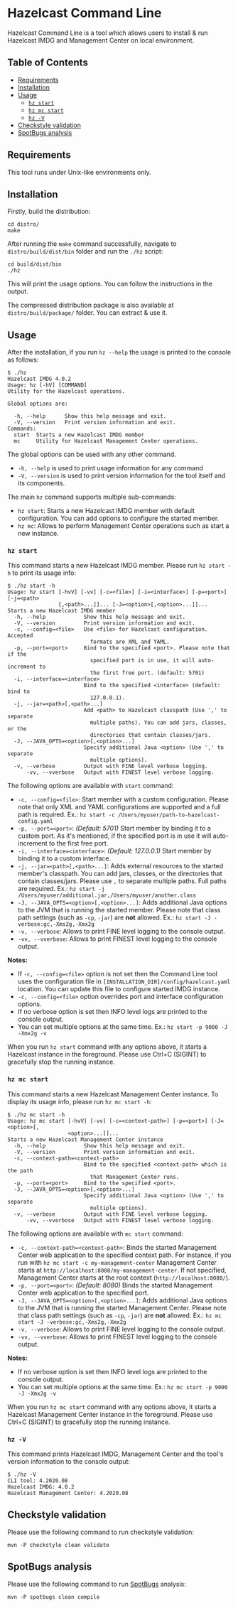 # Hazelcast Command Line

Hazelcast Command Line is a tool which allows users to install & run Hazelcast IMDG and Management Center on local environment. 

## Table of Contents

* [Requirements](#requirements)
* [Installation](#installation)
* [Usage](#usage)
    * [`hz start`](#hz-start)
    * [`hz mc start`](#hz-mc-start)
    * [`hz -V`](#hz--v)
* [Checkstyle validation](#checkstyle-validation)
* [SpotBugs analysis](#spotBugs-analysis)

## Requirements

This tool runs under Unix-like environments only.

## Installation

Firstly, build the distribution:

```
cd distro/
make
```

After running the `make` command successfully, navigate to `distro/build/dist/bin` folder and run the `./hz` script:  

```
cd build/dist/bin
./hz
```

This will print the usage options. You can follow the instructions in the output.

The compressed distribution package is also available at `distro/build/package/` folder. You can extract & use it.

## Usage

After the installation, if you run `hz --help` the usage is printed to the console as follows:

```
$ ./hz 
Hazelcast IMDG 4.0.2
Usage: hz [-hV] [COMMAND]
Utility for the Hazelcast operations.

Global options are:

  -h, --help      Show this help message and exit.
  -V, --version   Print version information and exit.
Commands:
  start  Starts a new Hazelcast IMDG member
  mc     Utility for Hazelcast Management Center operations.
``` 

The global options can be used with any other command. 

- `-h, --help` is used to print usage information for any command
- `-V, --version` is used to print version information for the tool itself and its components.

The main `hz` command supports multiple sub-commands:

- `hz start`: Starts a new Hazelcast IMDG member with default configuration. You can add options to configure the started member. 
- `hz mc`: Allows to perform Management Center operations such as start a new instance.

### `hz start`

This command starts a new Hazelcast IMDG member. Please run `hz start -h` to print its usage info:

```
$ ./hz start -h
Usage: hz start [-hvV] [-vv] [-c=<file>] [-i=<interface>] [-p=<port>] [-j=<path>
                [,<path>...]]... [-J=<option>[,<option>...]]...
Starts a new Hazelcast IMDG member
  -h, --help            Show this help message and exit.
  -V, --version         Print version information and exit.
  -c, --config=<file>   Use <file> for Hazelcast configuration. Accepted
                          formats are XML and YAML.
  -p, --port=<port>     Bind to the specified <port>. Please note that if the
                          specified port is in use, it will auto-increment to
                          the first free port. (default: 5701)
  -i, --interface=<interface>
                        Bind to the specified <interface> (default: bind to
                          127.0.0.1).
  -j, --jar=<path>[,<path>...]
                        Add <path> to Hazelcast classpath (Use ',' to separate
                          multiple paths). You can add jars, classes, or the
                          directories that contain classes/jars.
  -J, --JAVA_OPTS=<option>[,<option>...]
                        Specify additional Java <option> (Use ',' to separate
                          multiple options).
  -v, --verbose         Output with FINE level verbose logging.
      -vv, --vverbose   Output with FINEST level verbose logging.
```  

The following options are available with `start` command:

- `-c, --config=<file>`: Start member with a custom configuration. Please note that only XML and YAML configurations are supported and a full path is required. Ex.: `hz start -c /Users/myuser/path-to-hazelcast-config.yaml`   
- `-p, --port=<port>`: *(Default: 5701)* Start member by binding it to a custom port. As it's mentioned, if the specified port is in use it will auto-increment to the first free port. 
- `-i, --interface=<interface>`: *(Default: 127.0.0.1)* Start member by binding it to a custom interface.
- `-j, --jar=<path>[,<path>...]`: Adds external resources to the started member's classpath. You can add jars, classes, or the directories that contain classes/jars. Please use `,` to separate multiple paths. Full paths are required. Ex.: `hz start -j /Users/myuser/additional.jar,/Users/myuser/another.class`
- `-J, --JAVA_OPTS=<option>[,<option>...]`: Adds additional Java options to the JVM that is running the started member. Please note that class path settings (such as `-cp`, `-jar`) are **not** allowed. Ex.: `hz start -J -verbose:gc,-Xms2g,-Xmx2g`
- `-v, --verbose`: Allows to print FINE level logging to the console output.
- `-vv, --vverbose`: Allows to print FINEST level logging to the console output. 

**Notes:**

- If `-c, --config=<file>` option is not set then the Command Line tool uses the configuration file in `[INSTALLATION_DIR]/config/hazelcast.yaml` location. You can update this file to configure started IMDG instance.
- `-c, --config=<file>` option overrides port and interface configuration options. 
- If no verbose option is set then INFO level logs are printed to the console output.   
- You can set multiple options at the same time. Ex.: `hz start -p 9000 -J -Xmx2g -v`

When you run `hz start` command with any options above, it starts a Hazelcast instance in the foreground. Please use Ctrl+C (SIGINT) to gracefully stop the running instance.

### `hz mc start`

This command starts a new Hazelcast Management Center instance. To display its usage info, please run `hz mc start -h`:

```
$ ./hz mc start -h
Usage: hz mc start [-hvV] [-vv] [-c=<context-path>] [-p=<port>] [-J=<option>[,
                   <option>...]]...
Starts a new Hazelcast Management Center instance
  -h, --help            Show this help message and exit.
  -V, --version         Print version information and exit.
  -c, --context-path=<context-path>
                        Bind to the specified <context-path> which is the path
                          that Management Center runs.
  -p, --port=<port>     Bind to the specified <port>.
  -J, --JAVA_OPTS=<option>[,<option>...]
                        Specify additional Java <option> (Use ',' to separate
                          multiple options).
  -v, --verbose         Output with FINE level verbose logging.
      -vv, --vverbose   Output with FINEST level verbose logging.
```

The following options are available with `mc start` command:

- `-c, --context-path=<context-path>`: Binds the started Management Center web application to the specified context path. For instance, if you run with `hz mc start -c my-management-center` Management Center starts at `http://localhost:8080/my-management-center`. If not specified, Management Center starts at the root context (`http://localhost:8080/`). 
- `-p, --port=<port>`: *(Default: 8080)* Binds the started Management Center web application to the specified port.
- `-J, --JAVA_OPTS=<option>[,<option>...]`: Adds additional Java options to the JVM that is running the started Management Center. Please note that class path settings (such as `-cp`, `-jar`) are **not** allowed. Ex.: `hz mc start -J -verbose:gc,-Xms2g,-Xmx2g`
- `-v, --verbose`: Allows to print FINE level logging to the console output.
- `-vv, --vverbose`: Allows to print FINEST level logging to the console output. 

**Notes:**

- If no verbose option is set then INFO level logs are printed to the console output.   
- You can set multiple options at the same time. Ex.: `hz mc start -p 9000 -J -Xmx2g -v`

When you run `hz mc start` command with any options above, it starts a Hazelcast Management Center instance in the foreground. Please use Ctrl+C (SIGINT) to gracefully stop the running instance.

### `hz -V`

This command prints Hazelcast IMDG, Management Center and the tool's version information to the console output: 

```
$ ./hz -V
CLI tool: 4.2020.08
Hazelcast IMDG: 4.0.2
Hazelcast Management Center: 4.2020.08
```

## Checkstyle validation

Please use the following command to run checkstyle validation:

```
mvn -P checkstyle clean validate
```

## SpotBugs analysis

Please use the following command to run [SpotBugs](https://spotbugs.github.io/) analysis:

```
mvn -P spotbugs clean compile
```